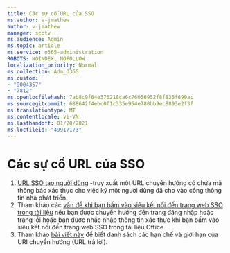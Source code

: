 ```yaml
---
title: Các sự cố URL của SSO
ms.author: v-jmathew
author: v-jmathew
manager: scotv
ms.audience: Admin
ms.topic: article
ms.service: o365-administration
ROBOTS: NOINDEX, NOFOLLOW
localization_priority: Normal
ms.collection: Adm_O365
ms.custom:
- "9004357"
- "7812"
ms.openlocfilehash: 7ab8c9f64e376218ca6c76056952f8f835f699ac
ms.sourcegitcommit: 688642f4ebc0f1c335e954e780bb9ec8893e2f3f
ms.translationtype: MT
ms.contentlocale: vi-VN
ms.lasthandoff: 01/20/2021
ms.locfileid: "49917173"
---
```

# <a name="sso-url-issues"></a>Các sự cố URL của SSO

1. [URL SSO tạo người dùng](https://docs.microsoft.com/rest/api/apimanagement/2019-12-01/User/GenerateSsoUrl) -truy xuất một URL chuyển hướng có chứa mã thông báo xác thực cho việc ký một người dùng đã cho vào cổng thông tin nhà phát triển.
2. Tham khảo các [vấn đề khi bạn bấm vào siêu kết nối đến trang web SSO trong tài liệu](https://docs.microsoft.com/office/troubleshoot/office-suite-issues/click-hyperlink-to-sso-website) nếu bạn được chuyển hướng đến trang đăng nhập hoặc trang lỗi hoặc bạn được nhắc nhập thông tin xác thực khi bạn bấm vào siêu kết nối đến trang web SSO trong tài liệu Office.
3. Tham khảo [bài viết này](https://docs.microsoft.com/azure/active-directory/develop/reply-url) để biết danh sách các hạn chế và giới hạn của URI chuyển hướng (URL trả lời).
